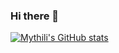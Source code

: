 ### Hi there 👋

<!--
**Mythili007/Mythili007** is a ✨ _special_ ✨ repository because its `README.md` (this file) appears on your GitHub profile.

Here are some ideas to get you started:

- 🔭 I’m currently working on ...
- 🌱 I’m currently learning ...
- 👯 I’m looking to collaborate on ...
- 🤔 I’m looking for help with ...
- 💬 Ask me about ...
- 📫 How to reach me: ...
- 😄 Pronouns: ...
- ⚡ Fun fact: ...
-->

[![Mythili's GitHub stats](https://github-readme-stats.vercel.app/api?username=Mythili007)](https://github.com/Mythili007/github-readme-stats)
